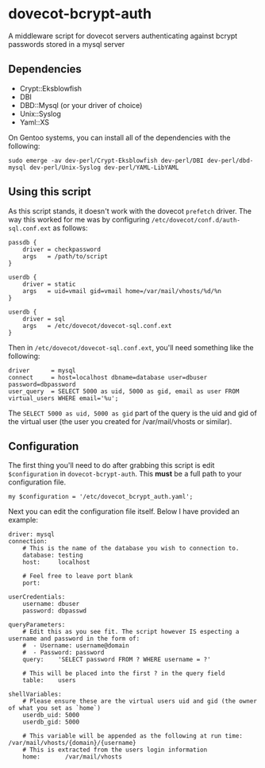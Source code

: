 # dovecot-bcrypt-auth
A middleware script for dovecot servers authenticating against bcrypt passwords stored in a mysql server

## Dependencies
 - Crypt::Eksblowfish
 - DBI
 - DBD::Mysql (or your driver of choice)
 - Unix::Syslog
 - Yaml::XS
 
On Gentoo systems, you can install all of the dependencies with the following:

```
sudo emerge -av dev-perl/Crypt-Eksblowfish dev-perl/DBI dev-perl/dbd-mysql dev-perl/Unix-Syslog dev-perl/YAML-LibYAML
```
## Using this script
As this script stands, it doesn't work with the dovecot `prefetch` driver. The way this worked for me was by
configuring `/etc/dovecot/conf.d/auth-sql.conf.ext` as follows:

```
passdb {
    driver = checkpassword
    args   = /path/to/script
}

userdb {
    driver = static
    args   = uid=vmail gid=vmail home=/var/mail/vhosts/%d/%n
}

userdb {
    driver = sql
    args   = /etc/dovecot/dovecot-sql.conf.ext
}
```

Then in `/etc/dovecot/dovecot-sql.conf.ext`, you'll need something like the following:

```
driver      = mysql
connect     = host=localhost dbname=database user=dbuser password=dbpassword
user_query  = SELECT 5000 as uid, 5000 as gid, email as user FROM virtual_users WHERE email='%u';
```

The `SELECT 5000 as uid, 5000 as gid` part of the query is the uid and gid of the virtual user (the user you
created for /var/mail/vhosts or similar).

## Configuration
The first thing you'll need to do after grabbing this script is edit `$configuration` in `dovecot-bcrypt-auth`.
This **must** be a full path to your configuration file.

```
my $configuration = '/etc/dovecot_bcrypt_auth.yaml';
```

Next you can edit the configuration file itself. Below I have provided an example:

```
driver: mysql
connection:
    # This is the name of the database you wish to connection to.
    database: testing
    host:     localhost

    # Feel free to leave port blank
    port:

userCredentials:
    username: dbuser
    password: dbpasswd

queryParameters:
    # Edit this as you see fit. The script however IS especting a username and password in the form of:
    #  - Username: username@domain
    #  - Password: password
    query:    'SELECT password FROM ? WHERE username = ?'

    # This will be placed into the first ? in the query field
    table:    users

shellVariables:
    # Please ensure these are the virtual users uid and gid (the owner of what you set as `home`)
    userdb_uid: 5000
    userdb_gid: 5000

    # This variable will be appended as the following at run time: /var/mail/vhosts/{domain}/{username}
    # This is extracted from the users login information
    home:       /var/mail/vhosts
